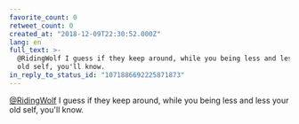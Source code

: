 ```yaml
---
favorite_count: 0
retweet_count: 0
created_at: "2018-12-09T22:30:52.000Z"
lang: en
full_text: >-
  @RidingWolf I guess if they keep around, while you being less and less your
  old self, you'll know.
in_reply_to_status_id: "1071886692225871873"
---
```


[@RidingWolf](https://twitter.com/RidingWolf) I guess if they keep around, while
you being less and less your old self, you'll know.
